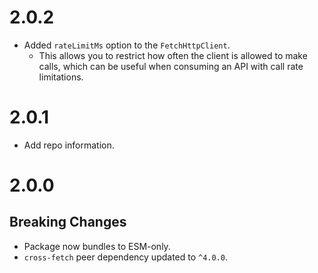 # 2.0.2

- Added `rateLimitMs` option to the `FetchHttpClient`.
  - This allows you to restrict how often the client is allowed to make calls, which can be useful when consuming an API with call rate limitations.

# 2.0.1

- Add repo information.

# 2.0.0

## Breaking Changes

- Package now bundles to ESM-only.
- `cross-fetch` peer dependency updated to `^4.0.0`.